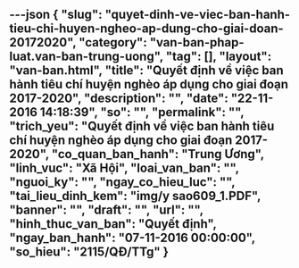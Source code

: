---json
{
    "slug": "quyet-dinh-ve-viec-ban-hanh-tieu-chi-huyen-ngheo-ap-dung-cho-giai-doan-20172020",
    "category": "van-ban-phap-luat.van-ban-trung-uong",
    "tag": [],
    "layout": "van-ban.html",
    "title": "Quyết định về việc ban hành tiêu chí huyện nghèo áp dụng cho giai đoạn 2017-2020",
    "description": "",
    "date": "22-11-2016 14:18:39",
    "so": "",
    "permalink": "",
    "trich_yeu": "Quyết định về việc ban hành tiêu chí huyện nghèo áp dụng cho giai đoạn 2017-2020",
    "co_quan_ban_hanh": "Trung Ương",
    "linh_vuc": "Xã Hội",
    "loai_van_ban": "",
    "nguoi_ky": "",
    "ngay_co_hieu_luc": "",
    "tai_lieu_dinh_kem": "img/y sao609_1.PDF",
    "banner": "",
    "draft": "",
    "url": "",
    "hinh_thuc_van_ban": "Quyết định",
    "ngay_ban_hanh": "07-11-2016 00:00:00",
    "so_hieu": "2115/QĐ/TTg"
}
---
